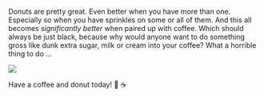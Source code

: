 Donuts are pretty great. Even better when you have more than one. Especially so when you have sprinkles on some or all
of them. And this all becomes _significantly better_ when paired up with coffee. Which should always be just black, 
because why would anyone want to do something gross like dunk extra sugar, milk or cream into your coffee? What a 
horrible thing to do ...

![](/images/coffee_and_donuts.jpg)

Have a coffee and donut today! 🍩 ☕